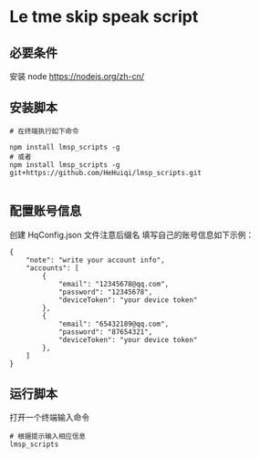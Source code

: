# Le tme skip speak script
## 必要条件
安装 node https://nodejs.org/zh-cn/

## 安装脚本
```
# 在终端执行如下命令

npm install lmsp_scripts -g
# 或者
npm install lmsp_scripts -g git+https://github.com/HeHuiqi/lmsp_scripts.git


```

## 配置账号信息

创建 HqConfig.json 文件注意后缀名
填写自己的账号信息如下示例：
```
{
    "note": "write your account info",
    "accounts": [
        {
            "email": "12345678@qq.com",
            "password": "12345678",
            "deviceToken": "your device token"
        },
        {
            "email": "65432189@qq.com",
            "password": "87654321",
            "deviceToken": "your device token"
        },
    ]
}

```

## 运行脚本
打开一个终端输入命令
```
# 根据提示输入相应信息
lmsp_scripts 

```
